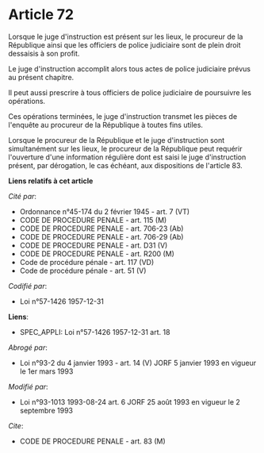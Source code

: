 # Article 72

Lorsque le juge d'instruction est présent sur les lieux, le procureur de la République ainsi que les officiers de police
judiciaire sont de plein droit dessaisis à son profit.

Le juge d'instruction accomplit alors tous actes de police judiciaire prévus au présent chapitre.

Il peut aussi prescrire à tous officiers de police judiciaire de poursuivre les opérations.

Ces opérations terminées, le juge d'instruction transmet les pièces de l'enquête au procureur de la République à toutes fins
utiles.

Lorsque le procureur de la République et le juge d'instruction sont simultanément sur les lieux, le procureur de la
République peut requérir l'ouverture d'une information régulière dont est saisi le juge d'instruction présent, par
dérogation, le cas échéant, aux dispositions de l'article 83.

**Liens relatifs à cet article**

_Cité par_:

  - Ordonnance n°45-174 du 2 février 1945 - art. 7 (VT)
  - CODE DE PROCEDURE PENALE - art. 115 (M)
  - CODE DE PROCEDURE PENALE - art. 706-23 (Ab)
  - CODE DE PROCEDURE PENALE - art. 706-29 (Ab)
  - CODE DE PROCEDURE PENALE - art. D31 (V)
  - CODE DE PROCEDURE PENALE - art. R200 (M)
  - Code de procédure pénale - art. 117 (VD)
  - Code de procédure pénale - art. 51 (V)

_Codifié par_:

  - Loi n°57-1426 1957-12-31

**Liens**:

  - SPEC_APPLI: Loi n°57-1426 1957-12-31 art. 18

_Abrogé par_:

  - Loi n°93-2 du 4 janvier 1993 - art. 14 (V) JORF 5 janvier 1993 en vigueur le 1er mars 1993

_Modifié par_:

  - Loi n°93-1013 1993-08-24 art. 6 JORF 25 août 1993 en vigueur le 2 septembre 1993

_Cite_:

  - CODE DE PROCEDURE PENALE - art. 83 (M)
